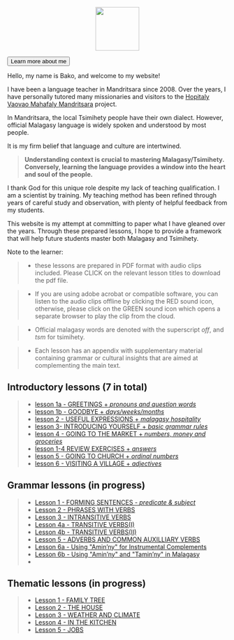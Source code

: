 <head>
<link rel="stylesheet" href="http://mandritsara.github.io/bako/assets/css/style.scss">
<!-- Google tag (gtag.js) -->
<script async src="https://www.googletagmanager.com/gtag/js?id=G-DG828TL4V1"></script>
<script>
  window.dataLayer = window.dataLayer || [];
  function gtag(){dataLayer.push(arguments);}
  gtag('js', new Date());

  gtag('config', 'G-DG828TL4V1');
</script>
</head>

<p align="center">
  <img width="100" height="100" src="https://mandritsara.github.io/bako/media/bako%20avatar.png">
</p>

<button onclick="https://mandritsara.github.io/bako/about.html">Learn more about me</button>

<p>Hello, my name is Bako, and welcome to my website!</p>

I have been a language teacher in Mandritsara since 2008. Over the years, I have personally tutored many missionaries and visitors to the [Hopitaly Vaovao Mahafaly Mandritsara](https://www.mandritsara.org.uk/) project.

In Mandritsara, the local Tsimihety people have their own dialect. However, official Malagasy language is widely spoken and understood by most people. 

It is my firm belief that language and culture are intertwined. 

> **Understanding context is crucial to mastering Malagasy/Tsimihety.** 
> **Conversely, learning the language provides a window into the heart and soul of the people.** 

I thank God for this unique role despite my lack of teaching qualification. I am a scientist by training. My teaching method has been refined through years of careful study and observation, with plenty of helpful feedback from my students.

This website is my attempt at committing to paper what I have gleaned over the years. Through these prepared lessons, I hope to provide a framework that will help future students master both Malagasy and Tsimihety. 

Note to the learner: 
> - these lessons are prepared in PDF format with audio clips included. Please CLICK on the relevant lesson titles to download the pdf file. 

> - If you are using adobe acrobat or compatible software, you can listen to the audio clips offline by clicking the RED sound icon, otherwise, please click on the GREEN sound icon which opens a separate browser to play the clip from the cloud.
 
> - Official malagasy words are denoted with the superscript *off*, and *tsm* for tsimihety. 

> - Each lesson has an appendix with supplementary material containing grammar or cultural insights that are aimed at complementing the main text.

## Introductory lessons (7 in total)

> - [lesson 1a - GREETINGS + *pronouns and question words*](https://mandritsara.github.io/bako/introduction/introlesson1agreetings.pdf) 
> - [lesson 1b - GOODBYE + *days/weeks/months*](https://mandritsara.github.io/bako/introduction/introlesson1bgoodbye.pdf) 
> - [lesson 2 - USEFUL EXPRESSIONS + *malagasy hospitality*](https://mandritsara.github.io/bako/introduction/introlesson2usefulexpressions.pdf)
> - [lesson 3- INTRODUCING YOURSELF + *basic grammar rules*](https://mandritsara.github.io/bako/introduction/introlesson3introducingyourself.pdf)
> - [lesson 4 - GOING TO THE MARKET + *numbers, money and groceries*](https://mandritsara.github.io/bako/introduction/introlesson4goingtothemarket.pdf)
> - [lesson 1-4 REVIEW EXERCISES + *answers*](https://mandritsara.github.io/bako/introduction/introlessons1-4reviewexercises.pdf)
> - [lesson 5 - GOING TO CHURCH + *ordinal numbers*](https://mandritsara.github.io/bako/introduction/introlesson5goingtochurch.pdf)
> - [lesson 6 - VISITING A VILLAGE + *adjectives*](https://mandritsara.github.io/bako/introduction/introlesson6visitingavillage.pdf)

## Grammar lessons (in progress)

> - [Lesson 1 - FORMING SENTENCES - *predicate & subject*](https://mandritsara.github.io/bako/grammar/grammar1formingsentences.pdf)
> - [Lesson 2 - PHRASES WITH VERBS](https://mandritsara.github.io/bako/grammar/grammar2phraseswithverbs.pdf)
> - [Lesson 3 - INTRANSITIVE VERBS](https://mandritsara.github.io/bako/grammar/grammar3intransitiveverbs.pdf)
> - [Lesson 4a - TRANSITIVE VERBS(I)](https://mandritsara.github.io/bako/grammar/grammar4atransitiveverbs.pdf)
> - [Lesson 4b - TRANSITIVE VERBS(II)](https://mandritsara.github.io/bako/grammar/grammar4btransitiveverbs2.pdf)
> - [Lesson 5 - ADVERBS AND COMMON AUXILLIARY VERBS](https://mandritsara.github.io/bako/grammar/grammar5adverbsandcommonauxiliaryverbs.pdf)
> - [Lesson 6a - Using "Amin’ny" for Instrumental Complements](https://mandritsara.github.io/bako/grammar/grammar6aamin'ny.pdf)
> - [Lesson 6b - Using "Amin’ny" and "Tamin’ny" in Malagasy](https://mandritsara.github.io/bako/grammar/grammar6bamin'ny.pdf)
> - 
## Thematic lessons (in progress)

> - [Lesson 1 - FAMILY TREE](https://mandritsara.github.io/bako/theme/theme1family.pdf)
> - [Lesson 2 - THE HOUSE](https://mandritsara.github.io/bako/theme/theme%202%20the%20house.pdf)
> - [Lesson 3 - WEATHER AND CLIMATE](https://mandritsara.github.io/bako/theme/theme%203%20weather%20and%20climate.pdf)
> - [Lesson 4 - IN THE KITCHEN](https://mandritsara.github.io/bako/theme/theme4inthekitchen.pdf)
> - [Lesson 5 - JOBS](https://mandritsara.github.io/bako/theme/theme5jobs.pdf)


